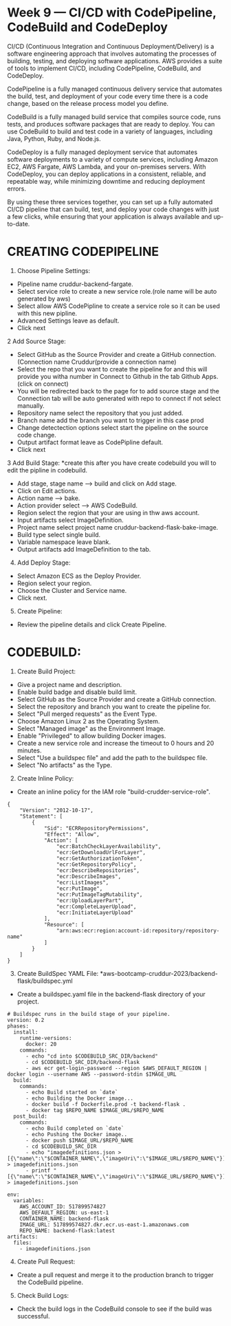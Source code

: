 # Week 9 — CI/CD with CodePipeline, CodeBuild and CodeDeploy

CI/CD (Continuous Integration and Continuous Deployment/Delivery) is a software engineering approach that involves automating the processes of building, testing, and deploying software applications. AWS provides a suite of tools to implement CI/CD, including CodePipeline, CodeBuild, and CodeDeploy.

CodePipeline is a fully managed continuous delivery service that automates the build, test, and deployment of your code every time there is a code change, based on the release process model you define.

CodeBuild is a fully managed build service that compiles source code, runs tests, and produces software packages that are ready to deploy. You can use CodeBuild to build and test code in a variety of languages, including Java, Python, Ruby, and Node.js.

CodeDeploy is a fully managed deployment service that automates software deployments to a variety of compute services, including Amazon EC2, AWS Fargate, AWS Lambda, and your on-premises servers. With CodeDeploy, you can deploy applications in a consistent, reliable, and repeatable way, while minimizing downtime and reducing deployment errors.

By using these three services together, you can set up a fully automated CI/CD pipeline that can build, test, and deploy your code changes with just a few clicks, while ensuring that your application is always available and up-to-date.

# CREATING CODEPIPELINE

1. Choose Pipeline Settings:

* Pipeline name cruddur-backend-fargate.
* Select service role to create a new service role.(role name will be auto generated by aws)
* Select allow AWS CodePipline to create a service role so it can be used with this new pipline.
* Advanced Settings leave as default.
* Click next

2 Add Source Stage:

* Select GitHub as the Source Provider and create a GitHub connection. (Connection name Cruddur(provide a connection name)
* Select the repo that you want to create the pipeline for and this will provide you witha number in Connect to Github in the tab Github Apps. (click on connect)
* You will be redirected back to the page for to add source stage and the Connection tab will be auto generated with repo to connect if not select manually.
* Repository name select the repository that you just added.
* Branch name add the branch you want to trigger in this case prod
* Change detectection options select start the pipeline on the source code change.
* Output artifact format leave as CodePipline default.
* Click next

3 Add Build Stage:
*create this after you have create codebuild you will to edit the pipline in codebuild.

* Add stage, stage name --> build and click on Add stage.
* Click on Edit actions.
* Action name --> bake.
* Action provider select --> AWS CodeBuild.
* Region select the region that your are using in thw aws account.
* Input artifacts select ImageDefinition.
* Project name select project name cruddur-backend-flask-bake-image.
* Build type select single build.
* Variable namespace leave blank.
* Output artifacts add ImageDefinition to the tab.

4. Add Deploy Stage:

* Select Amazon ECS as the Deploy Provider.
* Region select your region.
* Choose the Cluster and Service name.
* Click next.

5. Create Pipeline:

* Review the pipeline details and click Create Pipeline.

# CODEBUILD:

1. Create Build Project:

* Give a project name and description.
* Enable build badge and disable build limit.
* Select GitHub as the Source Provider and create a GitHub connection.
* Select the repository and branch you want to create the pipeline for.
* Select "Pull merged requests" as the Event Type.
* Choose Amazon Linux 2 as the Operating System.
* Select "Managed image" as the Environment Image.
* Enable "Privileged" to allow building Docker images.
* Create a new service role and increase the timeout to 0 hours and 20 minutes.
* Select "Use a buildspec file" and add the path to the buildspec file.
* Select "No artifacts" as the Type.

2. Create Inline Policy:

* Create an inline policy for the IAM role "build-crudder-service-role".
```
{
    "Version": "2012-10-17",
    "Statement": [
        {
            "Sid": "ECRRepositoryPermissions",
            "Effect": "Allow",
            "Action": [
                "ecr:BatchCheckLayerAvailability",
                "ecr:GetDownloadUrlForLayer",
                "ecr:GetAuthorizationToken",
                "ecr:GetRepositoryPolicy",
                "ecr:DescribeRepositories",
                "ecr:DescribeImages",
                "ecr:ListImages",
                "ecr:PutImage",
                "ecr:PutImageTagMutability",
                "ecr:UploadLayerPart",
                "ecr:CompleteLayerUpload",
                "ecr:InitiateLayerUpload"
            ],
            "Resource": [
                "arn:aws:ecr:region:account-id:repository/repository-name"
            ]
        }
    ]
}
```
3. Create BuildSpec YAML File:
*aws-bootcamp-cruddur-2023/backend-flask/buildspec.yml

* Create a buildspec.yaml file in the backend-flask directory of your project.
```
# Buildspec runs in the build stage of your pipeline.
version: 0.2
phases:
  install:
    runtime-versions:
      docker: 20
    commands:
      - echo "cd into $CODEBUILD_SRC_DIR/backend"
      - cd $CODEBUILD_SRC_DIR/backend-flask
      - aws ecr get-login-password --region $AWS_DEFAULT_REGION | docker login --username AWS --password-stdin $IMAGE_URL
  build:
    commands:
      - echo Build started on `date`
      - echo Building the Docker image...
      - docker build -f Dockerfile.prod -t backend-flask .
      - docker tag $REPO_NAME $IMAGE_URL/$REPO_NAME
  post_build:
    commands:
      - echo Build completed on `date`
      - echo Pushing the Docker image..
      - docker push $IMAGE_URL/$REPO_NAME
      - cd $CODEBUILD_SRC_DIR
      - echo "imagedefinitions.json > [{\"name\":\"$CONTAINER_NAME\",\"imageUri\":\"$IMAGE_URL/$REPO_NAME\"}]" > imagedefinitions.json
      - printf "[{\"name\":\"$CONTAINER_NAME\",\"imageUri\":\"$IMAGE_URL/$REPO_NAME\"}]" > imagedefinitions.json

env:
  variables:
    AWS_ACCOUNT_ID: 517899574827
    AWS_DEFAULT_REGION: us-east-1
    CONTAINER_NAME: backend-flask
    IMAGE_URL: 517899574827.dkr.ecr.us-east-1.amazonaws.com
    REPO_NAME: backend-flask:latest
artifacts:
  files:
    - imagedefinitions.json
```
4. Create Pull Request:

* Create a pull request and merge it to the production branch to trigger the CodeBuild pipeline.

5. Check Build Logs:

* Check the build logs in the CodeBuild console to see if the build was successful.
